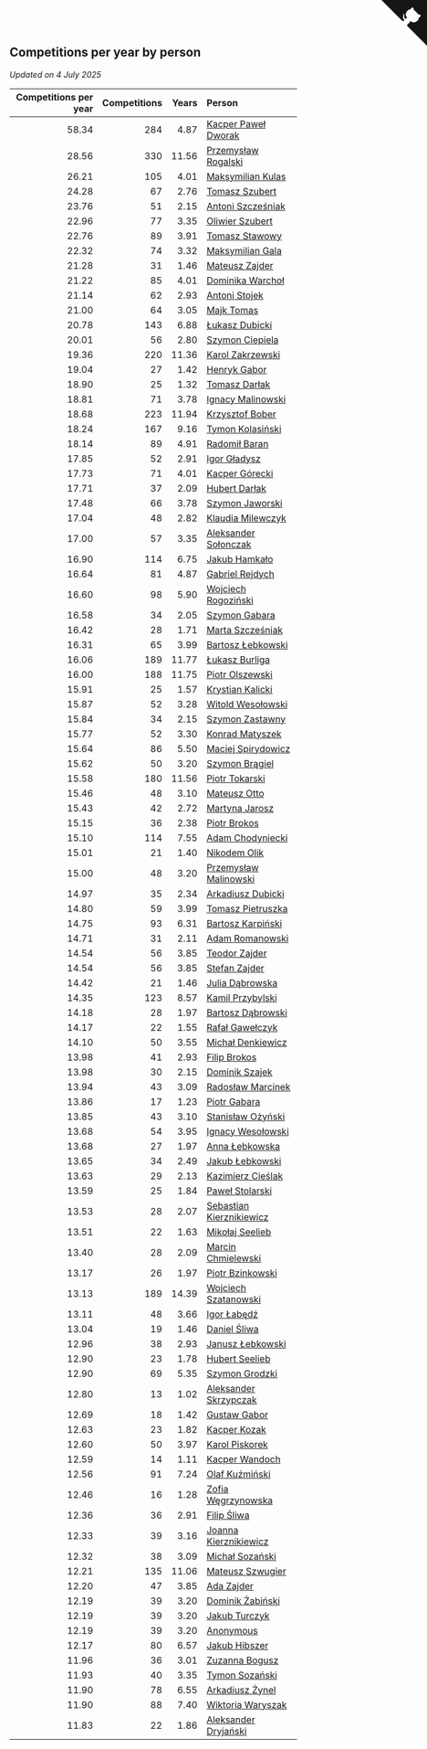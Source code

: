 ## Competitions per year by person

*Updated on  4 July 2025*

| Competitions per year | Competitions | Years | Person |
| ---: | ---: | ---: | :--- |
| 58.34 | 284 | 4.87 | [Kacper Paweł Dworak](https://www.worldcubeassociation.org/persons/2020DWOR01) |
| 28.56 | 330 | 11.56 | [Przemysław Rogalski](https://www.worldcubeassociation.org/persons/2013ROGA02) |
| 26.21 | 105 | 4.01 | [Maksymilian Kulas](https://www.worldcubeassociation.org/persons/2021KULA02) |
| 24.28 | 67 | 2.76 | [Tomasz Szubert](https://www.worldcubeassociation.org/persons/2022SZUB02) |
| 23.76 | 51 | 2.15 | [Antoni Szcześniak](https://www.worldcubeassociation.org/persons/2023SZCZ04) |
| 22.96 | 77 | 3.35 | [Oliwier Szubert](https://www.worldcubeassociation.org/persons/2022SZUB01) |
| 22.76 | 89 | 3.91 | [Tomasz Stawowy](https://www.worldcubeassociation.org/persons/2021STAW01) |
| 22.32 | 74 | 3.32 | [Maksymilian Gala](https://www.worldcubeassociation.org/persons/2022GALA01) |
| 21.28 | 31 | 1.46 | [Mateusz Zajder](https://www.worldcubeassociation.org/persons/2024ZAJD01) |
| 21.22 | 85 | 4.01 | [Dominika Warchoł](https://www.worldcubeassociation.org/persons/2021WARC01) |
| 21.14 | 62 | 2.93 | [Antoni Stojek](https://www.worldcubeassociation.org/persons/2022STOJ03) |
| 21.00 | 64 | 3.05 | [Majk Tomas](https://www.worldcubeassociation.org/persons/2022TOMA05) |
| 20.78 | 143 | 6.88 | [Łukasz Dubicki](https://www.worldcubeassociation.org/persons/2018DUBI01) |
| 20.01 | 56 | 2.80 | [Szymon Ciepiela](https://www.worldcubeassociation.org/persons/2022CIEP01) |
| 19.36 | 220 | 11.36 | [Karol Zakrzewski](https://www.worldcubeassociation.org/persons/2014ZAKR01) |
| 19.04 | 27 | 1.42 | [Henryk Gabor](https://www.worldcubeassociation.org/persons/2024GABO02) |
| 18.90 | 25 | 1.32 | [Tomasz Darłak](https://www.worldcubeassociation.org/persons/2024DARL01) |
| 18.81 | 71 | 3.78 | [Ignacy Malinowski](https://www.worldcubeassociation.org/persons/2021MALI02) |
| 18.68 | 223 | 11.94 | [Krzysztof Bober](https://www.worldcubeassociation.org/persons/2013BOBE01) |
| 18.24 | 167 | 9.16 | [Tymon Kolasiński](https://www.worldcubeassociation.org/persons/2016KOLA02) |
| 18.14 | 89 | 4.91 | [Radomił Baran](https://www.worldcubeassociation.org/persons/2020BARA02) |
| 17.85 | 52 | 2.91 | [Igor Gładysz](https://www.worldcubeassociation.org/persons/2022GLAD01) |
| 17.73 | 71 | 4.01 | [Kacper Górecki](https://www.worldcubeassociation.org/persons/2021GORE01) |
| 17.71 | 37 | 2.09 | [Hubert Darłak](https://www.worldcubeassociation.org/persons/2023DARL03) |
| 17.48 | 66 | 3.78 | [Szymon Jaworski](https://www.worldcubeassociation.org/persons/2021JAWO01) |
| 17.04 | 48 | 2.82 | [Klaudia Milewczyk](https://www.worldcubeassociation.org/persons/2022MILE05) |
| 17.00 | 57 | 3.35 | [Aleksander Sołonczak](https://www.worldcubeassociation.org/persons/2022SOLO01) |
| 16.90 | 114 | 6.75 | [Jakub Hamkało](https://www.worldcubeassociation.org/persons/2018HAMK01) |
| 16.64 | 81 | 4.87 | [Gabriel Rejdych](https://www.worldcubeassociation.org/persons/2020REJD01) |
| 16.60 | 98 | 5.90 | [Wojciech Rogoziński](https://www.worldcubeassociation.org/persons/2019ROGO04) |
| 16.58 | 34 | 2.05 | [Szymon Gabara](https://www.worldcubeassociation.org/persons/2023GABA01) |
| 16.42 | 28 | 1.71 | [Marta Szcześniak](https://www.worldcubeassociation.org/persons/2023SZCZ07) |
| 16.31 | 65 | 3.99 | [Bartosz Łebkowski](https://www.worldcubeassociation.org/persons/2021LEBK01) |
| 16.06 | 189 | 11.77 | [Łukasz Burliga](https://www.worldcubeassociation.org/persons/2013BURL01) |
| 16.00 | 188 | 11.75 | [Piotr Olszewski](https://www.worldcubeassociation.org/persons/2013OLSZ02) |
| 15.91 | 25 | 1.57 | [Krystian Kalicki](https://www.worldcubeassociation.org/persons/2023KALI10) |
| 15.87 | 52 | 3.28 | [Witold Wesołowski](https://www.worldcubeassociation.org/persons/2022WESO01) |
| 15.84 | 34 | 2.15 | [Szymon Zastawny](https://www.worldcubeassociation.org/persons/2023ZAST01) |
| 15.77 | 52 | 3.30 | [Konrad Matyszek](https://www.worldcubeassociation.org/persons/2022MATY02) |
| 15.64 | 86 | 5.50 | [Maciej Spirydowicz](https://www.worldcubeassociation.org/persons/2020SPIR01) |
| 15.62 | 50 | 3.20 | [Szymon Brągiel](https://www.worldcubeassociation.org/persons/2022BRAG03) |
| 15.58 | 180 | 11.56 | [Piotr Tokarski](https://www.worldcubeassociation.org/persons/2013TOKA01) |
| 15.46 | 48 | 3.10 | [Mateusz Otto](https://www.worldcubeassociation.org/persons/2022OTTO01) |
| 15.43 | 42 | 2.72 | [Martyna Jarosz](https://www.worldcubeassociation.org/persons/2022JARO01) |
| 15.15 | 36 | 2.38 | [Piotr Brokos](https://www.worldcubeassociation.org/persons/2023BROK01) |
| 15.10 | 114 | 7.55 | [Adam Chodyniecki](https://www.worldcubeassociation.org/persons/2017CHOD02) |
| 15.01 | 21 | 1.40 | [Nikodem Olik](https://www.worldcubeassociation.org/persons/2024OLIK01) |
| 15.00 | 48 | 3.20 | [Przemysław Malinowski](https://www.worldcubeassociation.org/persons/2022MALI01) |
| 14.97 | 35 | 2.34 | [Arkadiusz Dubicki](https://www.worldcubeassociation.org/persons/2023DUBI01) |
| 14.80 | 59 | 3.99 | [Tomasz Pietruszka](https://www.worldcubeassociation.org/persons/2021PIET01) |
| 14.75 | 93 | 6.31 | [Bartosz Karpiński](https://www.worldcubeassociation.org/persons/2019KARP03) |
| 14.71 | 31 | 2.11 | [Adam Romanowski](https://www.worldcubeassociation.org/persons/2023ROMA10) |
| 14.54 | 56 | 3.85 | [Teodor Zajder](https://www.worldcubeassociation.org/persons/2021ZAJD03) |
| 14.54 | 56 | 3.85 | [Stefan Zajder](https://www.worldcubeassociation.org/persons/2021ZAJD02) |
| 14.42 | 21 | 1.46 | [Julia Dąbrowska](https://www.worldcubeassociation.org/persons/2024DABR01) |
| 14.35 | 123 | 8.57 | [Kamil Przybylski](https://www.worldcubeassociation.org/persons/2016PRZY01) |
| 14.18 | 28 | 1.97 | [Bartosz Dąbrowski](https://www.worldcubeassociation.org/persons/2023DABR07) |
| 14.17 | 22 | 1.55 | [Rafał Gawełczyk](https://www.worldcubeassociation.org/persons/2023GAWE01) |
| 14.10 | 50 | 3.55 | [Michał Denkiewicz](https://www.worldcubeassociation.org/persons/2021DENK01) |
| 13.98 | 41 | 2.93 | [Filip Brokos](https://www.worldcubeassociation.org/persons/2022BROK03) |
| 13.98 | 30 | 2.15 | [Dominik Szajek](https://www.worldcubeassociation.org/persons/2023SZAJ01) |
| 13.94 | 43 | 3.09 | [Radosław Marcinek](https://www.worldcubeassociation.org/persons/2022MARC05) |
| 13.86 | 17 | 1.23 | [Piotr Gabara](https://www.worldcubeassociation.org/persons/2024GABA02) |
| 13.85 | 43 | 3.10 | [Stanisław Ożyński](https://www.worldcubeassociation.org/persons/2022OZYN01) |
| 13.68 | 54 | 3.95 | [Ignacy Wesołowski](https://www.worldcubeassociation.org/persons/2021WESO01) |
| 13.68 | 27 | 1.97 | [Anna Łebkowska](https://www.worldcubeassociation.org/persons/2023LEBK04) |
| 13.65 | 34 | 2.49 | [Jakub Łebkowski](https://www.worldcubeassociation.org/persons/2023LEBK01) |
| 13.63 | 29 | 2.13 | [Kazimierz Cieślak](https://www.worldcubeassociation.org/persons/2023CIES01) |
| 13.59 | 25 | 1.84 | [Paweł Stolarski](https://www.worldcubeassociation.org/persons/2023STOL04) |
| 13.53 | 28 | 2.07 | [Sebastian Kierznikiewicz](https://www.worldcubeassociation.org/persons/2023KIER02) |
| 13.51 | 22 | 1.63 | [Mikołaj Seelieb](https://www.worldcubeassociation.org/persons/2023SEEL04) |
| 13.40 | 28 | 2.09 | [Marcin Chmielewski](https://www.worldcubeassociation.org/persons/2023CHMI01) |
| 13.17 | 26 | 1.97 | [Piotr Bzinkowski](https://www.worldcubeassociation.org/persons/2023BZIN01) |
| 13.13 | 189 | 14.39 | [Wojciech Szatanowski](https://www.worldcubeassociation.org/persons/2011SZAT01) |
| 13.11 | 48 | 3.66 | [Igor Łabędź](https://www.worldcubeassociation.org/persons/2021LABE01) |
| 13.04 | 19 | 1.46 | [Daniel Śliwa](https://www.worldcubeassociation.org/persons/2024SLIW01) |
| 12.96 | 38 | 2.93 | [Janusz Łebkowski](https://www.worldcubeassociation.org/persons/2022LEBK01) |
| 12.90 | 23 | 1.78 | [Hubert Seelieb](https://www.worldcubeassociation.org/persons/2023SEEL02) |
| 12.90 | 69 | 5.35 | [Szymon Grodzki](https://www.worldcubeassociation.org/persons/2020GROD01) |
| 12.80 | 13 | 1.02 | [Aleksander Skrzypczak](https://www.worldcubeassociation.org/persons/2024SKRZ01) |
| 12.69 | 18 | 1.42 | [Gustaw Gabor](https://www.worldcubeassociation.org/persons/2024GABO01) |
| 12.63 | 23 | 1.82 | [Kacper Kozak](https://www.worldcubeassociation.org/persons/2023KOZA05) |
| 12.60 | 50 | 3.97 | [Karol Piskorek](https://www.worldcubeassociation.org/persons/2021PISK01) |
| 12.59 | 14 | 1.11 | [Kacper Wandoch](https://www.worldcubeassociation.org/persons/2024WAND01) |
| 12.56 | 91 | 7.24 | [Olaf Kuźmiński](https://www.worldcubeassociation.org/persons/2018KUZM02) |
| 12.46 | 16 | 1.28 | [Zofia Węgrzynowska](https://www.worldcubeassociation.org/persons/2024WEGR01) |
| 12.36 | 36 | 2.91 | [Filip Śliwa](https://www.worldcubeassociation.org/persons/2022SLIW01) |
| 12.33 | 39 | 3.16 | [Joanna Kierznikiewicz](https://www.worldcubeassociation.org/persons/2022KIER01) |
| 12.32 | 38 | 3.09 | [Michał Sozański](https://www.worldcubeassociation.org/persons/2022SOZA02) |
| 12.21 | 135 | 11.06 | [Mateusz Szwugier](https://www.worldcubeassociation.org/persons/2014SZWU01) |
| 12.20 | 47 | 3.85 | [Ada Zajder](https://www.worldcubeassociation.org/persons/2021ZAJD01) |
| 12.19 | 39 | 3.20 | [Dominik Żabiński](https://www.worldcubeassociation.org/persons/2022ZABI01) |
| 12.19 | 39 | 3.20 | [Jakub Turczyk](https://www.worldcubeassociation.org/persons/2022TURC02) |
| 12.19 | 39 | 3.20 | [Anonymous](https://www.worldcubeassociation.org/persons/2022ANON03) |
| 12.17 | 80 | 6.57 | [Jakub Hibszer](https://www.worldcubeassociation.org/persons/2018HIBS01) |
| 11.96 | 36 | 3.01 | [Zuzanna Bogusz](https://www.worldcubeassociation.org/persons/2022BOGU01) |
| 11.93 | 40 | 3.35 | [Tymon Sozański](https://www.worldcubeassociation.org/persons/2022SOZA01) |
| 11.90 | 78 | 6.55 | [Arkadiusz Żynel](https://www.worldcubeassociation.org/persons/2018ZYNE01) |
| 11.90 | 88 | 7.40 | [Wiktoria Waryszak](https://www.worldcubeassociation.org/persons/2018WARY01) |
| 11.83 | 22 | 1.86 | [Aleksander Dryjański](https://www.worldcubeassociation.org/persons/2023DRYJ01) |


<a href="https://github.com/noeruchangd/wca_statistics_vn" class="github-corner" aria-label="View source on Github"><svg width="80" height="80" viewBox="0 0 250 250" style="fill:#151513; color:#fff; position: absolute; top: 0; border: 0; right: 0;" aria-hidden="true"><path d="M0,0 L115,115 L130,115 L142,142 L250,250 L250,0 Z"></path><path d="M128.3,109.0 C113.8,99.7 119.0,89.6 119.0,89.6 C122.0,82.7 120.5,78.6 120.5,78.6 C119.2,72.0 123.4,76.3 123.4,76.3 C127.3,80.9 125.5,87.3 125.5,87.3 C122.9,97.6 130.6,101.9 134.4,103.2" fill="currentColor" style="transform-origin: 130px 106px;" class="octo-arm"></path><path d="M115.0,115.0 C114.9,115.1 118.7,116.5 119.8,115.4 L133.7,101.6 C136.9,99.2 139.9,98.4 142.2,98.6 C133.8,88.0 127.5,74.4 143.8,58.0 C148.5,53.4 154.0,51.2 159.7,51.0 C160.3,49.4 163.2,43.6 171.4,40.1 C171.4,40.1 176.1,42.5 178.8,56.2 C183.1,58.6 187.2,61.8 190.9,65.4 C194.5,69.0 197.7,73.2 200.1,77.6 C213.8,80.2 216.3,84.9 216.3,84.9 C212.7,93.1 206.9,96.0 205.4,96.6 C205.1,102.4 203.0,107.8 198.3,112.5 C181.9,128.9 168.3,122.5 157.7,114.1 C157.9,116.9 156.7,120.9 152.7,124.9 L141.0,136.5 C139.8,137.7 141.6,141.9 141.8,141.8 Z" fill="currentColor" class="octo-body"></path></svg></a><style>.github-corner:hover .octo-arm{animation:octocat-wave 560ms ease-in-out}@keyframes octocat-wave{0%,100%{transform:rotate(0)}20%,60%{transform:rotate(-25deg)}40%,80%{transform:rotate(10deg)}}@media (max-width:500px){.github-corner:hover .octo-arm{animation:none}.github-corner .octo-arm{animation:octocat-wave 560ms ease-in-out}}</style>
